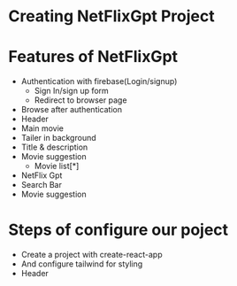 # Creating NetFlixGpt Project

# Features of NetFlixGpt
 - Authentication with firebase(Login/signup)
   - Sign In/sign up form
   - Redirect to browser page
- Browse after authentication
 - Header
 - Main movie
  - Tailer in background
  - Title & description
  - Movie suggestion
    - Movie list[*]
- NetFlix Gpt
 - Search Bar
 - Movie suggestion

# Steps of configure our poject
 - Create a project with create-react-app
 - And configure tailwind for styling
 - Header
